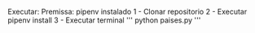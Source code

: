 Executar:
Premissa: pipenv instalado
1 - Clonar repositorio
2 - Executar pipenv install
3 - Executar terminal 
'''
python paises.py
'''